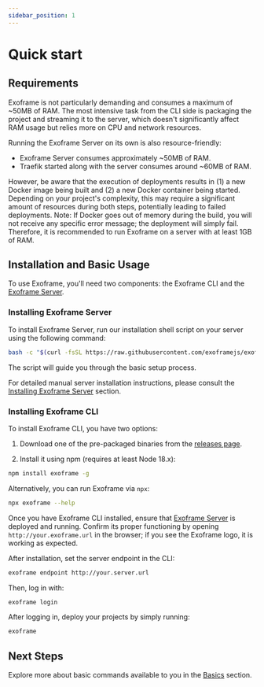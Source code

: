 ```yaml
---
sidebar_position: 1
---
```


# Quick start

## Requirements

Exoframe is not particularly demanding and consumes a maximum of ~50MB of RAM.
The most intensive task from the CLI side is packaging the project and streaming it to the server, which doesn't significantly affect RAM usage but relies more on CPU and network resources.

Running the Exoframe Server on its own is also resource-friendly:

- Exoframe Server consumes approximately ~50MB of RAM.
- Traefik started along with the server consumes around ~60MB of RAM.

However, be aware that the execution of deployments results in (1) a new Docker image being built and (2) a new Docker container being started.
Depending on your project's complexity, this may require a significant amount of resources during both steps, potentially leading to failed deployments.
Note: If Docker goes out of memory during the build, you will not receive any specific error message; the deployment will simply fail.
Therefore, it is recommended to run Exoframe on a server with at least 1GB of RAM.

## Installation and Basic Usage

To use Exoframe, you'll need two components: the Exoframe CLI and the [Exoframe Server](https://github.com/exoframejs/exoframe-server).

### Installing Exoframe Server

To install Exoframe Server, run our installation shell script on your server using the following command:

```bash
bash -c "$(curl -fsSL https://raw.githubusercontent.com/exoframejs/exoframe/main/packages/exoframe-server/tools/install.sh)"
```

The script will guide you through the basic setup process.

For detailed manual server installation instructions, please consult the [Installing Exoframe Server](./server.md) section.

### Installing Exoframe CLI

To install Exoframe CLI, you have two options:

1. Download one of the pre-packaged binaries from the [releases page](https://github.com/exoframejs/exoframe/releases).

2. Install it using npm (requires at least Node 18.x):

```bash
npm install exoframe -g
```

Alternatively, you can run Exoframe via `npx`:

```bash
npx exoframe --help
```

Once you have Exoframe CLI installed, ensure that [Exoframe Server](https://github.com/exoframejs/exoframe-server) is deployed and running. Confirm its proper functioning by opening `http://your.exoframe.url` in the browser; if you see the Exoframe logo, it is working as expected.

After installation, set the server endpoint in the CLI:

```bash
exoframe endpoint http://your.server.url
```

Then, log in with:

```bash
exoframe login
```

After logging in, deploy your projects by simply running:

```bash
exoframe
```

## Next Steps

Explore more about basic commands available to you in the [Basics](../basics.md) section.
